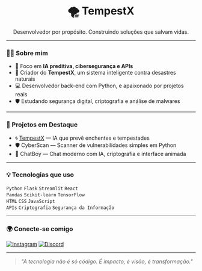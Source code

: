 <h1 align="center">🌪️ TempestX</h1>
<p align="center">Desenvolvedor por propósito. Construindo soluções que salvam vidas.</p>

---

### 👨‍💻 Sobre mim

- 🎯 Foco em **IA preditiva, cibersegurança e APIs**
- 🧠 Criador do **TempestX**, um sistema inteligente contra desastres naturais
- 💻 Desenvolvedor back-end com Python, e apaixonado por projetos reais
- 🛡️ Estudando segurança digital, criptografia e análise de malwares

---

### 🚀 Projetos em Destaque

- 🌀 [TempestX](https://github.com/seu-user/tempestx) — IA que prevê enchentes e tempestades
- 🛡️ CyberScan — Scanner de vulnerabilidades simples em Python
- 🤖 ChatBoy — Chat moderno com IA, criptografia e interface animada

---

### 💡 Tecnologias que uso

`Python` `Flask` `Streamlit` `React`  
`Pandas` `Scikit-learn` `TensorFlow`  
`HTML` `CSS` `JavaScript`  
`APIs` `Criptografia` `Segurança da Informação`

---

### 🌍 Conecte-se comigo

[![Instagram](https://img.shields.io/badge/@chatboy2-%23E4405F.svg?style=for-the-badge&logo=Instagram&logoColor=white)](https://instagram.com/chatboy2)
[![Discord](https://img.shields.io/badge/Discord-%237289DA.svg?style=for-the-badge&logo=discord&logoColor=white)](https://discord.com/users/SEU_ID)

---

> *"A tecnologia não é só código. É impacto, é visão, é transformação."*